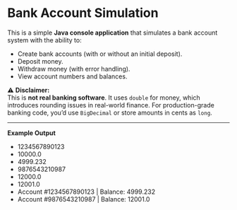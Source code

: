 # Bank Account Simulation

This is a simple **Java console application** that simulates a bank account system with the ability to:  
- Create bank accounts (with or without an initial deposit).  
- Deposit money.  
- Withdraw money (with error handling).  
- View account numbers and balances.  

⚠️ **Disclaimer:**  
This is **not real banking software**. It uses `double` for money, which introduces rounding issues in real-world finance. For production-grade banking code, you’d use `BigDecimal` or store amounts in cents as `long`.

---

**Example Output**
- 1234567890123
- 10000.0
- 4999.232
- 9876543210987
- 12000.0
- 12001.0
- Account #1234567890123 | Balance: 4999.232
- Account #9876543210987 | Balance: 12001.0

